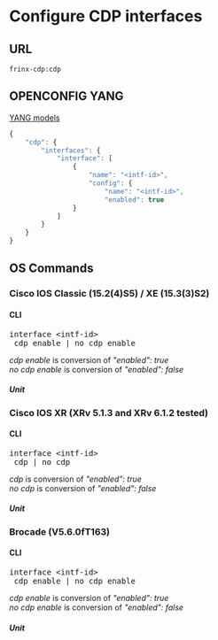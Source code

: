 # Configure CDP interfaces

## URL

```
frinx-cdp:cdp
```

## OPENCONFIG YANG

[YANG models](https://github.com/FRINXio/openconfig/tree/master/cdp/src/main/yang)

```javascript
{
    "cdp": {
        "interfaces": {
            "interface": [
                {
                    "name": "<intf-id>",
                    "config": {
                        "name": "<intf-id>",
                        "enabled": true
                }
            ]
        }
    }
}
```


## OS Commands

### Cisco IOS Classic (15.2(4)S5) / XE (15.3(3)S2)

#### CLI

<pre>
interface &lt;intf-id&gt;
 cdp enable | no cdp enable
</pre>

*cdp enable* is conversion of *"enabled": true*  
*no cdp enable* is conversion of *"enabled": false*

##### Unit

### Cisco IOS XR (XRv 5.1.3 and XRv 6.1.2 tested)

#### CLI

<pre>
interface &lt;intf-id&gt;
 cdp | no cdp
</pre>

*cdp* is conversion of *"enabled": true*  
*no cdp* is conversion of *"enabled": false*

##### Unit

### Brocade (V5.6.0fT163)

#### CLI

<pre>
interface &lt;intf-id&gt;
 cdp enable | no cdp enable
</pre>

*cdp enable* is conversion of *"enabled": true*  
*no cdp enable* is conversion of *"enabled": false*

##### Unit